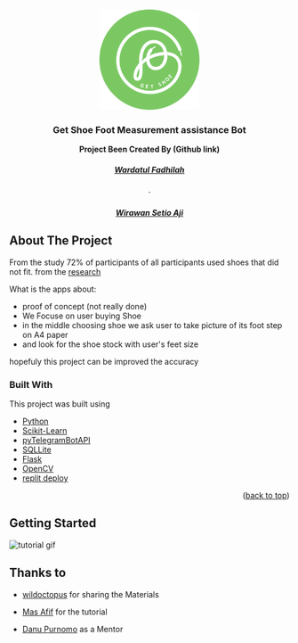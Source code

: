 <!-- Improved compatibility of back to top link: See: https://github.com/othneildrew/Best-README-Template/pull/73 -->
<a name="readme-top"></a>
<!--
*** Thanks for checking out the Best-README-Template. If you have a suggestion
*** that would make this better, please fork the repo and create a pull request
*** or simply open an issue with the tag "enhancement".
*** Don't forget to give the project a star!
*** Thanks again! Now go create something AMAZING! :D
-->



<!-- PROJECT SHIELDS -->
<!--
*** I'm using markdown "reference style" links for readability.
*** Reference links are enclosed in brackets [ ] instead of parentheses ( ).
*** See the bottom of this document for the declaration of the reference variables
*** for contributors-url, forks-url, etc. This is an optional, concise syntax you may use.
*** https://www.markdownguide.org/basic-syntax/#reference-style-links
-->


<!-- PROJECT LOGO -->
<br />
<div align="center">
  <a href="https://github.com/othneildrew/Best-README-Template">
    <img src="media/logo_round.png" alt="Logo" width="180" height="180">
  </a>

  <h3 align="center">Get Shoe Foot Measurement assistance Bot </h3>

  <p align="center">
    <strong>Project Been Created By (Github link)</strong>
    <br />
</a>
    <a href="https://github.com/wafadhilah"><h5>Wardatul Fadhilah</h5></a>
    ·
    <a href="https://github.com/ajie31"><h5>Wirawan Setio Aji</h5></a>
  </p>
</div>




<!-- ABOUT THE PROJECT -->
## About The Project


From the study 72% of participants of all participants used shoes that did not fit. from the [research](https://www.ncbi.nlm.nih.gov/pmc/articles/PMC6064070/)

What is the apps about:
* proof of concept (not really done)
* We Focuse on user buying Shoe
* in the middle choosing shoe we ask user to take picture of its foot step on A4 paper
* and look for the shoe stock with user's feet size

hopefuly this project can be improved the accuracy



### Built With

This project was built using 

* [Python](https://www.python.org/)
* [Scikit-Learn](https://scikit-learn.org/stable/)
* [pyTelegramBotAPI](https://github.com/eternnoir/pyTelegramBotAPI)
* [SQLLite](https://www.sqlite.org/index.html)
* [Flask](https://flask.palletsprojects.com/en/2.2.x/)
* [OpenCV](https://opencv.org/)
* [replit deploy](https://replit.com/)

<p align="right">(<a href="#readme-top">back to top</a>)</p>



<!-- GETTING STARTED -->
## Getting Started

![tutorial gif](https://github.com/H8-Assignments-Bay/p2---final-project-ftds-014-rmt-group-004/blob/main/media/demo.gif)


## Thanks to

* [wildoctopus](https://github.com/wildoctopus) for sharing the Materials

* [Mas Afif](https://github.com/afifai) for the tutorial

* [Danu Purnomo](https://github.com/danupurnomo) as a Mentor

